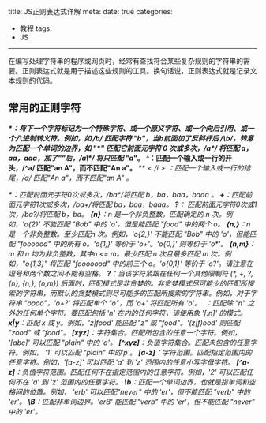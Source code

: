title: JS正则表达式详解
meta:
  date: true
categories:
  - 教程
tags:
  - JS

---

在编写处理字符串的程序或网页时，经常有查找符合某些复杂规则的字符串的需要。正则表达式就是用于描述这些规则的工具。换句话说，正则表达式就是记录文本规则的代码。

<!-- more -->

<!-- ## 文章目录

+ 常用的正则字符
+ RegExp类型
+ 正则表达式定义方式
   + 以字面量的形式来定义正则表达式
   + 使用 RegExp 构造函数
+ 正则表达式方法
   + RegExp 对象的 exec() 方法
   + test() 方法
   + search() 方法
   + match 方法
   + replace 方法
+ 常用实例   -->

## 常用的正则字符

<i class="red">**\**</i>：将下一个字符标记为一个特殊字符、或一个原义字符、或一个向后引用、或一个八进制转义符。例如，如 /b/ 匹配字符 "b"，当b前面加了反斜杆后 /\b/，转意为匹配一个单词的边界，如 "\*" 匹配它前面元字符 0 次或多次，/a\*/ 将匹配 a，aa，aaa，加了"\"后，/a\\\*/ 将只匹配 "a*"。
<i class="red">**^**</i>：匹配一个输入或一行的开头，/^a/ 匹配"an A"，而不匹配"An a"。
<i class="red">**$**</i>：匹配一个输入或一行的结尾，/a$/ 匹配"An a"，而不匹配"an A" 。
<!-- * 转义为 &#42; -->
<i class="red">**&#42;**</i>：匹配前面元字符0次或多次，/ba*/将匹配 b，ba，baa，baaa 。
<i class="red">**+**</i>：匹配前面元字符1次或多次，/ba+/将匹配 ba，baa，baaa。
<i class="red">**?**</i>： 匹配前面元字符0次或1次，/ba?/将匹配 b，ba。
<i class="red">**{n}**</i>：n 是一个非负整数。匹配确定的 n 次。例如，'o{2}' 不能匹配 "Bob" 中的 'o'，但是能匹配 "food" 中的两个 o。
<i class="red">**{n,}**</i>：n 是一个非负整数。至少匹配n 次。例如，'o{2,}' 不能匹配 "Bob" 中的 'o'，但能匹配 "foooood" 中的所有 o。'o{1,}' 等价于 'o+'。'o{0,}' 则等价于 'o*'。
<i class="red">**{n,m}**</i>：m 和 n 均为非负整数，其中n <= m。最少匹配 n 次且最多匹配 m 次。例如，"o{1,3}" 将匹配 "fooooood" 中的前三个 o。'o{0,1}' 等价于 'o?'。请注意在逗号和两个数之间不能有空格。
<i class="red">**?**</i>：当该字符紧跟在任何一个其他限制符 (*, +, ?, {n}, {n,}, {n,m}) 后面时，匹配模式是非贪婪的。非贪婪模式尽可能少的匹配所搜索的字符串，而默认的贪婪模式则尽可能多的匹配所搜索的字符串。例如，对于字符串 "oooo"，'o+?' 将匹配单个 "o"，而 'o+' 将匹配所有 'o'。
<i class="red">**.**</i>：匹配除 "n" 之外的任何单个字符。要匹配包括 'n' 在内的任何字符，请使用象 '[.n]' 的模式。
<i class="red">**x|y**</i>：匹配 x 或 y。例如，'z|food' 能匹配 "z" 或 "food"。'(z|f)ood' 则匹配 "zood" 或 "food"。
<i class="red">**[xyz]**</i>：字符集合。匹配所包含的任意一个字符。例如， '[abc]' 可以匹配 "plain" 中的 'a'。
<i class="red">**[^xyz]**</i>：负值字符集合。匹配未包含的任意字符。例如， '1' 可以匹配 "plain" 中的'p'。
<i class="red">**[a-z]**</i>：字符范围。匹配指定范围内的任意字符。例如，'[a-z]' 可以匹配 'a' 到 'z' 范围内的任意小写字母字符。
<i class="red">**[^a-z]**</i>：负值字符范围。匹配任何不在指定范围内的任意字符。例如，'2' 可以匹配任何不在 'a' 到 'z' 范围内的任意字符。
<i class="red">**\b**</i>：匹配一个单词边界，也就是指单词和空格间的位置。例如， 'erb' 可以匹配"never" 中的 'er'，但不能匹配 "verb" 中的 'er'。
<i class="red">**\B**</i>：匹配非单词边界。'erB' 能匹配 "verb" 中的 'er'，但不能匹配 "never" 中的 'er'。